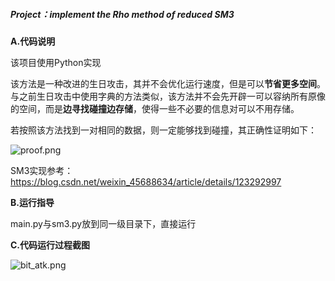 ##### Project：implement the Rho method of reduced SM3



**A.代码说明**

该项目使用Python实现

该方法是一种改进的生日攻击，其并不会优化运行速度，但是可以**节省更多空间**。与之前生日攻击中使用字典的方法类似，该方法并不会先开辟一可以容纳所有原像的空间，而是**边寻找碰撞边存储**，使得一些不必要的信息对可以不用存储。

若按照该方法找到一对相同的数据，则一定能够找到碰撞，其正确性证明如下：

![proof.png](https://github.com/zhong-h/Creatqz/blob/main/image/03_Rho_attack/proof.png)

SM3实现参考：https://blog.csdn.net/weixin_45688634/article/details/123292997

**B.运行指导**

main.py与sm3.py放到同一级目录下，直接运行



**C.代码运行过程截图**

![bit_atk.png](https://github.com/zhong-h/Creatqz/blob/main/image/02_Rho_attack/rho_atk.png)



































